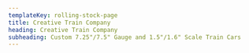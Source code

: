 ```yaml
---
templateKey: rolling-stock-page
title: Creative Train Company
heading: Creative Train Company
subheading: Custom 7.25"/7.5" Gauge and 1.5"/1.6" Scale Train Cars
---
```

